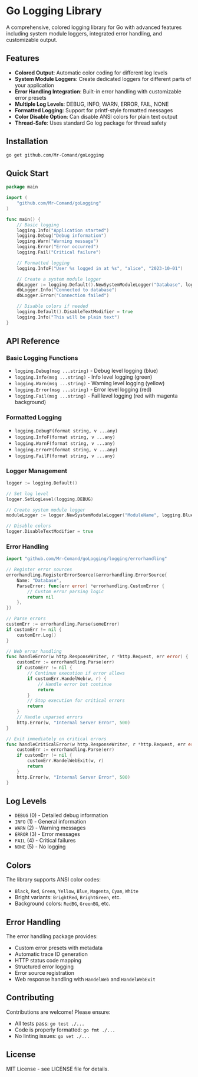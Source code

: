# Go Logging Library

A comprehensive, colored logging library for Go with advanced features including system module loggers, integrated error handling, and customizable output.

## Features

- **Colored Output**: Automatic color coding for different log levels
- **System Module Loggers**: Create dedicated loggers for different parts of your application
- **Error Handling Integration**: Built-in error handling with customizable error presets
- **Multiple Log Levels**: DEBUG, INFO, WARN, ERROR, FAIL, NONE
- **Formatted Logging**: Support for printf-style formatted messages
- **Color Disable Option**: Can disable ANSI colors for plain text output
- **Thread-Safe**: Uses standard Go log package for thread safety

## Installation

```bash
go get github.com/Mr-Comand/goLogging
```

## Quick Start

```go
package main

import (
    "github.com/Mr-Comand/goLogging"
)

func main() {
    // Basic logging
    logging.Info("Application started")
    logging.Debug("Debug information")
    logging.Warn("Warning message")
    logging.Error("Error occurred")
    logging.Fail("Critical failure")

    // Formatted logging
    logging.InfoF("User %s logged in at %s", "alice", "2023-10-01")

    // Create a system module logger
    dbLogger := logging.Default().NewSystemModuleLogger("Database", logging.Blue, logging.Cyan)
    dbLogger.Info("Connected to database")
    dbLogger.Error("Connection failed")

    // Disable colors if needed
    logging.Default().DisableTextModifier = true
    logging.Info("This will be plain text")
}
```

## API Reference

### Basic Logging Functions

- `logging.Debug(msg ...string)` - Debug level logging (blue)
- `logging.Info(msg ...string)` - Info level logging (green)
- `logging.Warn(msg ...string)` - Warning level logging (yellow)
- `logging.Error(msg ...string)` - Error level logging (red)
- `logging.Fail(msg ...string)` - Fail level logging (red with magenta background)

### Formatted Logging

- `logging.DebugF(format string, v ...any)`
- `logging.InfoF(format string, v ...any)`
- `logging.WarnF(format string, v ...any)`
- `logging.ErrorF(format string, v ...any)`
- `logging.FailF(format string, v ...any)`

### Logger Management

```go
logger := logging.Default()

// Set log level
logger.SetLogLevel(logging.DEBUG)

// Create system module logger
moduleLogger := logger.NewSystemModuleLogger("ModuleName", logging.Blue, logging.Green)

// Disable colors
logger.DisableTextModifier = true
```

### Error Handling

```go
import "github.com/Mr-Comand/goLogging/logging/errorhandling"

// Register error sources
errorhandling.RegisterErrorSource(&errorhandling.ErrorSource{
    Name: "Database",
    ParseError: func(err error) *errorhandling.CustomError {
        // Custom error parsing logic
        return nil
    },
})

// Parse errors
customErr := errorhandling.Parse(someError)
if customErr != nil {
    customErr.Log()
}

// Web error handling
func handleError(w http.ResponseWriter, r *http.Request, err error) {
    customErr := errorhandling.Parse(err)
    if customErr != nil {
        // Continue execution if error allows
        if customErr.HandelWeb(w, r) {
            // Handle error but continue
            return
        }
        // Stop execution for critical errors
        return
    }
    // Handle unparsed errors
    http.Error(w, "Internal Server Error", 500)
}

// Exit immediately on critical errors
func handleCriticalError(w http.ResponseWriter, r *http.Request, err error) {
    customErr := errorhandling.Parse(err)
    if customErr != nil {
        customErr.HandelWebExit(w, r)
        return
    }
    http.Error(w, "Internal Server Error", 500)
}
```

## Log Levels

- `DEBUG` (0) - Detailed debug information
- `INFO` (1) - General information
- `WARN` (2) - Warning messages
- `ERROR` (3) - Error messages
- `FAIL` (4) - Critical failures
- `NONE` (5) - No logging

## Colors

The library supports ANSI color codes:

- `Black`, `Red`, `Green`, `Yellow`, `Blue`, `Magenta`, `Cyan`, `White`
- Bright variants: `BrightRed`, `BrightGreen`, etc.
- Background colors: `RedBG`, `GreenBG`, etc.

## Error Handling

The error handling package provides:

- Custom error presets with metadata
- Automatic trace ID generation
- HTTP status code mapping
- Structured error logging
- Error source registration
- Web response handling with `HandelWeb` and `HandelWebExit`

## Contributing

Contributions are welcome! Please ensure:

- All tests pass: `go test ./...`
- Code is properly formatted: `go fmt ./...`
- No linting issues: `go vet ./...`

## License

MIT License - see LICENSE file for details.
